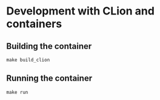 # Development with CLion and containers

## Building the container

```shell
make build_clion
```

## Running the container

```shell
make run
```
